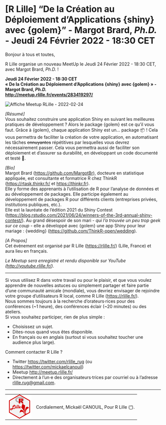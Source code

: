 
# \[R Lille\] “De la Création au Déploiement d’Applications {shiny} avec {golem}” - Margot Brard, *Ph.D.* - Jeudi 24 Février 2022 - 18:30 CET

Bonjour à tous et toutes,

R Lille organise un nouveau MeetUp le Jeudi 24 Février 2022 - 18:30 CET,
avec Margot Brard, *Ph.D.* !

**Jeudi 24 Février 2022 - 18:30 CET**  
**« De la Création au Déploiement d’Applications {shiny} avec {golem} » - Margot Brard, *Ph.D.***  
**<http://meetup.rlille.fr/events/283419297/>**

![Affiche Meetup RLille -
2022-02-24](https://raw.githubusercontent.com/RLille/meetups/main/meetups/2022-02-24/ads/2022-02-24.png)

*\[Résumé\]*  
Vous souhaitez construire une application Shiny en suivant les
meilleures pratiques de développement ? Alors le package {golem} est ce
qu’il vous faut. Grâce à {golem}, chaque application Shiny est un…
package 📦 ! Cela vous permettra de faciliter la création de votre
application, en automatisant les tâches ~~ennuyantes~~ répétitives par
lesquelles vous devrez nécessairement passer. Cela vous permettra aussi
de faciliter son déploiement et d’assurer sa durabilité, en développant
un code documenté et testé 🎉.

*\[Bio\]*  
Margot Brard (<https://github.com/MargotBr>), docteure en statistique
appliquée, est consultante et formatrice R chez ThinkR
(<https://rtask.thinkr.fr/> et <https://thinkr.fr>).  
Elle y forme des apprenants à l’utilisation de R pour l’analyse de
données et au développement de packages. Elle participe également au
développement de packages R pour différents clients (entreprises
privées, institutions publiques, etc.).  
Elle est la lauréate de l’édition 2021 du Shiny Contest
(<https://blog.rstudio.com/2021/06/24/winners-of-the-3rd-annual-shiny-contest/>).
Au grand désespoir de son mari - *qui l’a trouvée un peu trop geek sur
ce coup* - elle a développé avec {golem} une app Shiny pour leur mariage
: {wedding} (<https://github.com/ThinkR-open/wedding>).

*\[A Propos\]*  
Cet événement est organisé par R Lille (<https://rlille.fr/>) (Lille,
France) et aura lieu en français.

*Le Meetup sera enregistré et rendu disponible sur YouTube
(<http://youtube.rlille.fr/>).*

------------------------------------------------------------------------

Si vous utilisez R dans votre travail ou pour le plaisir, et que vous
voulez apprendre de nouvelles astuces ou simplement partager et faire
partie d’une communauté amicale (mondiale), vous devriez envisager de
rejoindre votre groupe d’utilisateurs R local, comme R Lille
(<https://rlille.fr/>).  
Nous sommes toujours à la recherche d’orateurs·rices pour des
conférences (\~1 heure), des conférences éclair (\~20 minutes) ou des
ateliers.  
Si vous souhaitez participer, rien de plus simple :

-   Choisissez un sujet.
-   Dites-nous quand vous êtes disponible.
-   En français ou en anglais (surtout si vous souhaitez toucher une
    audience plus large).

Comment contacter R Lille ?

-   Twitter <https://twitter.com/rlille_rug> (ou
    <https://twitter.com/mickaelcanouil>)
-   Meetup <http://meetup.rlille.fr/>
-   Directement à l’un·e des organisateurs·trices par courriel ou à
    l’adresse <rlille.rug@gmail.com>.

------------------------------------------------------------------------

<table border="0" cellspacing="0" cellpadding="0" style="border-collapse:collapse;padding:0cm 0cm 0cm 0cm">
<tr>
<td style="padding:0cm 5.4pt 0cm 5.4pt">
<img border=0 width=78 height=78 src="https://raw.githubusercontent.com/RLille/logos/main/rlille.png" style="height:.816in;width:.816in" alt="Logo R Lille" />
</td>
<td style="padding:0cm 5.4pt 0cm 5.4pt">
<p>
Cordialement,  
Mickaël CANOUIL,  
Pour R Lille (<a href = "https://rlille.fr/"><https://rlille.fr/>“</a>).
</p>
</td>
</tr>
</table>
